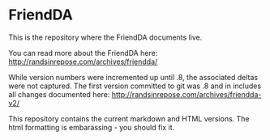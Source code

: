 FriendDA
========

This is the repository where the FriendDA documents live. 

You can read more about the FriendDA here: http://randsinrepose.com/archives/friendda/

While version numbers were incremented up until .8, the associated deltas were not captured. The first version committed to git was .8 and in includes all changes documented here: http://randsinrepose.com/archives/friendda-v2/

This repository contains the current markdown and HTML versions. The html formatting is embarassing - you should fix it.


